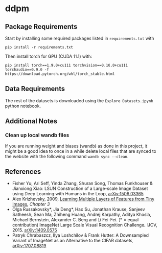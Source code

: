 # ddpm

## Package Requirements

Start by installing some required packages listed in `requirements.txt` with

```cli
pip install -r requirements.txt
```

Then install torch for GPU (CUDA 11.1) with:
```cli
pip install torch==1.9.0+cu111 torchvision==0.10.0+cu111 torchaudio==0.9.0 -f https://download.pytorch.org/whl/torch_stable.html
```

## Data Requirements

<!-- Start by downloading the LSUN datasets `tower` and `church_outdoor` and the test set, by running the following commands inside the `data` folder:

```cli
python download_lsun.py -c tower
python download_lsun.py -c church_outdoor
python download_lsun.py -c test
```

Then download the resized ImageNet 32x32 dataset, and convert it such that it can be used with torchvision, following the instructions from [NVAE GitHub](https://github.com/NVlabs/NVAE):

```cli
cd data
mkdir imagenet-oord
cd imagenet-oord
wget https://storage.googleapis.com/glow-demo/data/imagenet-oord-tfr.tar
tar -xvf imagenet-oord-tfr.tar
python convert_tfrecord_to_lmdb.py --dataset=imagenet-oord_32 --tfr_path=$DATA_DIR/imagenet-oord/mnt/host/imagenet-oord-tfr --lmdb_path=/imagenet-oord/imagenet-oord-lmdb_32 --split=train
python convert_tfrecord_to_lmdb.py --dataset=imagenet-oord_32 --tfr_path=$DATA_DIR/imagenet-oord/mnt/host/imagenet-oord-tfr --lmdb_path=/imagenet-oord/imagenet-oord-lmdb_32 --split=validation
``` -->

The rest of the datasets is downloaded using the `Explore Datasets.ipynb` python notebook.

<!-- If you want to perform mixed precision training, a couple of things are required. Firstly, your system is required to have `nvcc` (the NVIDIA CUDA compiler), which can be installed from the [NVIDIA developer website](https://developer.nvidia.com/cuda-downloads) and following on-screen instructions. Note that the torch installation above uses [CUDA 11.0](https://developer.nvidia.com/cuda-11.0-download-archive), which then should be downloaded instead. Secondly, you should download NVIDIAs `apex` package, which is done by:

```cli
git clone https://github.com/NVIDIA/apex
cd apex
pip install -v --disable-pip-version-check --no-cache-dir --global-option="--cpp_ext" --global-option="--cuda_ext" ./
``` -->

## Additional Notes

### Clean up local wandb files
If you are running weight and biases (wandb) as done in this project, it might be a good idea to once in a while delete local files that are synced to the website with the following command `wandb sync --clean`.

## References

- Fisher Yu, Ari Seff, Yinda Zhang, Shuran Song, Thomas Funkhouser & Jianxiong Xiao: LSUN Construction of a Large-scale Image Dataset using Deep Learning with Humans in the Loop, [arXiv:1506.03365](https://arxiv.org/abs/1506.03365)
- Alex Krizhevsky, 2009, [Learning Multiple Layers of Features from Tiny Images](https://www.cs.toronto.edu/~kriz/learning-features-2009-TR.pdf), *Chapter 3*
- Olga Russakovsky*, Jia Deng*, Hao Su, Jonathan Krause, Sanjeev Satheesh, Sean Ma, Zhiheng Huang, Andrej Karpathy, Aditya Khosla, Michael Bernstein, Alexander C. Berg and Li Fei-Fei. (* = equal contribution) ImageNet Large Scale Visual Recognition Challenge. IJCV, 2015. [arXiv:1409.0575](https://arxiv.org/abs/1409.0575)
- Patryk Chrabaszcz, Ilya Loshchilov & Frank Hutter: A Downsampled Variant of ImageNet as an Alternative to the CIFAR datasets, [arXiv:1707.08819](https://arxiv.org/abs/1707.08819)
